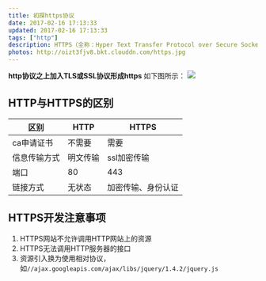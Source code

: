 ```yaml
---
title: 初探https协议
date: 2017-02-16 17:13:33
updated: 2017-02-16 17:13:33
tags: ["http"]
description: HTTPS（全称：Hyper Text Transfer Protocol over Secure Socket Layer），是以安全为目标的HTTP通道，简单讲是HTTP的安全版。即HTTP下加入SSL层，HTTPS的安全基础是SSL，因此加密的详细内容就需要SSL。
photos: http://oizt3fjv8.bkt.clouddn.com/https.jpg
---
```

**http协议之上加入TLS或SSL协议形成https**
如下图所示：
![](http://oizt3fjv8.bkt.clouddn.com/https_no1.jpg)

## HTTP与HTTPS的区别

区别            |HTTP      |HTTPS
------------|-------- |----------
ca申请证书   |不需要   |需要
信息传输方式 |明文传输  |ssl加密传输
端口         |80      |443
链接方式     |无状态   |加密传输、身份认证

## HTTPS开发注意事项
1. HTTPS网站不允许调用HTTP网站上的资源
2. HTTPS无法调用HTTP服务器的接口
3. 资源引入换为使用相对协议，如`//ajax.googleapis.com/ajax/libs/jquery/1.4.2/jquery.js`
